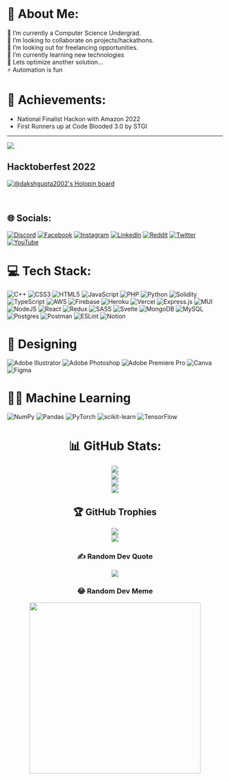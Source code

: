 

# 💫 About Me:
🔭 I’m currently a Computer Science Undergrad.<br>👯 I’m looking to collaborate on projects/hackathons.<br>🤝 I’m looking out for freelancing opportunities.<br>🌱 I’m currently learning new technologies<br>💬 Lets optimize another solution...<br>⚡ Automation is fun

# 🚀 Achievements:
- National Finalist Hackon with Amazon 2022    
- First Runners up at Code Blooded 3.0 by STGI
---  
[![](https://komarev.com/ghpvc/?username=dakshgupta2002&style=flat-square&color=blue)](https://visitcount.itsvg.in)   
## Hacktoberfest 2022   

[![@dakshgupta2002's Holopin board](https://holopin.io/api/user/board?user=dakshgupta2002)](https://holopin.io/@dakshgupta2002)

<br/>


## 🌐 Socials:

[![Discord](https://img.shields.io/badge/Discord-%237289DA.svg?logo=discord&logoColor=white)](https://discord.gg/QAzUuSda) [![Facebook](https://img.shields.io/badge/Facebook-%231877F2.svg?logo=Facebook&logoColor=white)](https://facebook.com/dakshgupta2002) [![Instagram](https://img.shields.io/badge/Instagram-%23E4405F.svg?logo=Instagram&logoColor=white)](https://instagram.com/dakshgupta2002) [![LinkedIn](https://img.shields.io/badge/LinkedIn-%230077B5.svg?logo=linkedin&logoColor=white)](https://linkedin.com/in/dakshgupta1511) [![Reddit](https://img.shields.io/badge/Reddit-%23FF4500.svg?logo=Reddit&logoColor=white)](https://reddit.com/user/Homeless-Grandfather) [![Twitter](https://img.shields.io/badge/Twitter-%231DA1F2.svg?logo=Twitter&logoColor=white)](https://twitter.com/dakshgupta2002) [![YouTube](https://img.shields.io/badge/YouTube-%23FF0000.svg?logo=YouTube&logoColor=white)](https://youtube.com/channel/UCbxEkrZ_IGQcnVLexfWcJxw) 

# 💻 Tech Stack:
![C++](https://img.shields.io/badge/c++-%2300599C.svg?style=for-the-badge&logo=c%2B%2B&logoColor=white) ![CSS3](https://img.shields.io/badge/css3-%231572B6.svg?style=for-the-badge&logo=css3&logoColor=white) ![HTML5](https://img.shields.io/badge/html5-%23E34F26.svg?style=for-the-badge&logo=html5&logoColor=white) ![JavaScript](https://img.shields.io/badge/javascript-%23323330.svg?style=for-the-badge&logo=javascript&logoColor=%23F7DF1E) ![PHP](https://img.shields.io/badge/php-%23777BB4.svg?style=for-the-badge&logo=php&logoColor=white) ![Python](https://img.shields.io/badge/python-3670A0?style=for-the-badge&logo=python&logoColor=ffdd54) ![Solidity](https://img.shields.io/badge/Solidity-%23363636.svg?style=for-the-badge&logo=solidity&logoColor=white) ![TypeScript](https://img.shields.io/badge/typescript-%23007ACC.svg?style=for-the-badge&logo=typescript&logoColor=white) ![AWS](https://img.shields.io/badge/AWS-%23FF9900.svg?style=for-the-badge&logo=amazon-aws&logoColor=white) ![Firebase](https://img.shields.io/badge/firebase-%23039BE5.svg?style=for-the-badge&logo=firebase) ![Heroku](https://img.shields.io/badge/heroku-%23430098.svg?style=for-the-badge&logo=heroku&logoColor=white) ![Vercel](https://img.shields.io/badge/vercel-%23000000.svg?style=for-the-badge&logo=vercel&logoColor=white) ![Express.js](https://img.shields.io/badge/express.js-%23404d59.svg?style=for-the-badge&logo=express&logoColor=%2361DAFB)  ![MUI](https://img.shields.io/badge/MUI-%230081CB.svg?style=for-the-badge&logo=material-ui&logoColor=white)  ![NodeJS](https://img.shields.io/badge/node.js-6DA55F?style=for-the-badge&logo=node.js&logoColor=white) ![React](https://img.shields.io/badge/react-%2320232a.svg?style=for-the-badge&logo=react&logoColor=%2361DAFB)  ![Redux](https://img.shields.io/badge/redux-%23593d88.svg?style=for-the-badge&logo=redux&logoColor=white) ![SASS](https://img.shields.io/badge/SASS-hotpink.svg?style=for-the-badge&logo=SASS&logoColor=white) ![Svelte](https://img.shields.io/badge/svelte-%23f1413d.svg?style=for-the-badge&logo=svelte&logoColor=white) ![MongoDB](https://img.shields.io/badge/MongoDB-%234ea94b.svg?style=for-the-badge&logo=mongodb&logoColor=white) ![MySQL](https://img.shields.io/badge/mysql-%2300f.svg?style=for-the-badge&logo=mysql&logoColor=white) ![Postgres](https://img.shields.io/badge/postgres-%23316192.svg?style=for-the-badge&logo=postgresql&logoColor=white) ![Postman](https://img.shields.io/badge/Postman-FF6C37?style=for-the-badge&logo=postman&logoColor=white) ![ESLint](https://img.shields.io/badge/ESLint-4B3263?style=for-the-badge&logo=eslint&logoColor=white) ![Notion](https://img.shields.io/badge/Notion-%23000000.svg?style=for-the-badge&logo=notion&logoColor=white)

# 🎨 Designing
![Adobe Illustrator](https://img.shields.io/badge/adobeillustrator-%23FF9A00.svg?style=for-the-badge&logo=adobeillustrator&logoColor=white) ![Adobe Photoshop](https://img.shields.io/badge/adobephotoshop-%2331A8FF.svg?style=for-the-badge&logo=adobephotoshop&logoColor=white) ![Adobe Premiere Pro](https://img.shields.io/badge/Adobe%20Premiere%20Pro-9999FF.svg?style=for-the-badge&logo=Adobe%20Premiere%20Pro&logoColor=white) ![Canva](https://img.shields.io/badge/Canva-%2300C4CC.svg?style=for-the-badge&logo=Canva&logoColor=white) 	![Figma](https://img.shields.io/badge/figma-%23F24E1E.svg?style=for-the-badge&logo=figma&logoColor=white)

# 🤖🧠 Machine Learning
![NumPy](https://img.shields.io/badge/numpy-%23013243.svg?style=for-the-badge&logo=numpy&logoColor=white) ![Pandas](https://img.shields.io/badge/pandas-%23150458.svg?style=for-the-badge&logo=pandas&logoColor=white) ![PyTorch](https://img.shields.io/badge/PyTorch-%23EE4C2C.svg?style=for-the-badge&logo=PyTorch&logoColor=white) ![scikit-learn](https://img.shields.io/badge/scikit--learn-%23F7931E.svg?style=for-the-badge&logo=scikit-learn&logoColor=white) ![TensorFlow](https://img.shields.io/badge/TensorFlow-%23FF6F00.svg?style=for-the-badge&logo=TensorFlow&logoColor=white)

<div align="center">  

# 📊 GitHub Stats:
![](https://github-readme-stats.vercel.app/api?username=dakshgupta2002&theme=radical&hide_border=false&include_all_commits=true&count_private=true)<br/>
![](https://github-readme-streak-stats.herokuapp.com/?user=dakshgupta2002&theme=radical&hide_border=false)<br/>
![](https://github-readme-stats.vercel.app/api/top-langs/?username=dakshgupta2002&langs_count=8&title_color=0891b2&text_color=ffffff&icon_color=0891b2&bg_color=1c1917&hide_border=true&locale=en&custom_title=Top%20%Languages&hide=jupyter%20notebook) <br/>
![](https://github-profile-trophy.vercel.app/?username=dakshgupta2002&theme=darkhub&column=4) <br/>


## 🏆 GitHub Trophies
![](https://github-profile-trophy.vercel.app/?username=dakshgupta2002&theme=radical&no-frame=false&no-bg=false&margin-w=10)
<br/>
![](https://activity-graph.herokuapp.com/graph?username=dakshgupta2002&bg_color=1c1917&color=ffffff&line=0891b2&point=ffffff&area_color=1c1917&area=true&hide_border=false&custom_title=GitHub%20Commits%20Graph)
<br/>

### ✍️ Random Dev Quote
![](https://quotes-github-readme.vercel.app/api?type=horizontal&theme=radical)
<br/>

### 😂 Random Dev Meme
<img src="https://random-memer.herokuapp.com/" width="400px"/>
<br/>
